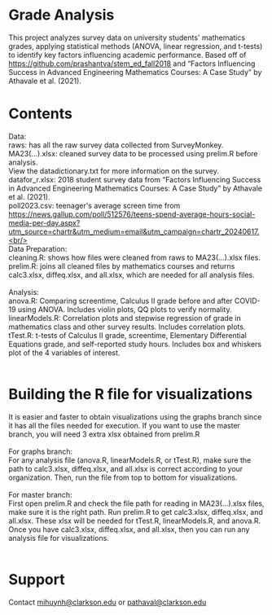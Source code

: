# Grade Analysis
This project analyzes survey data on university students' mathematics grades, applying statistical methods (ANOVA, linear regression, and t-tests) to identify key factors influencing academic performance. Based off of  https://github.com/prashantva/stem_ed_fall2018 and “Factors Influencing Success in Advanced Engineering Mathematics Courses: A Case Study” by Athavale et al. (2021).

# Contents
Data:<br/>
raws: has all the raw survey data collected from SurveyMonkey.<br/>
MA23(...).xlsx: cleaned survey data to be processed using prelim.R before analysis.<br/>
View the datadictionary.txt for more information on the survey.<br/>
datafor_r.xlsx: 2018 student survey data from “Factors Influencing Success in Advanced Engineering Mathematics Courses: A Case Study” by Athavale et al. (2021).<br/>
poll2023.csv: teenager's average screen time from https://news.gallup.com/poll/512576/teens-spend-average-hours-social-media-per-day.aspx?utm_source=chartr&utm_medium=email&utm_campaign=chartr_20240617.<br/>
<br/>
Data Preparation:<br/>
cleaning.R: shows how files were cleaned from raws to MA23(...).xlsx files.<br/>
prelim.R: joins all cleaned files by mathematics courses and returns calc3.xlsx, diffeq.xlsx, and all.xlsx, which are needed for all analysis files.<br/>
<br/>
Analysis:<br/>
anova.R: Comparing screentime, Calculus II grade before and after COVID-19 using ANOVA. Includes violin plots, QQ plots to verify normality.<br/>
linearModels.R: Correlation plots and stepwise regression of grade in mathematics class and other survey results. Includes correlation plots.<br/>
tTest.R: t-tests of Calculus II grade, screentime, Elementary Differential Equations grade, and self-reported study hours. Includes box and whiskers plot of the 4 variables of interest.<br/>
<br/>
# Building the R file for visualizations
It is easier and faster to obtain visualizations using the graphs branch since it has all the files needed for execution. If you want to use the master branch, you will need 3 extra xlsx obtained from prelim.R<br/>
<br/>
For graphs branch:<br/>
For any analysis file (anova.R, linearModels.R, or tTest.R), make sure the path to calc3.xlsx, diffeq.xlsx, and all.xlsx is correct according to your organization. Then, run the file from top to bottom for visualizations.<br/>
<br/>
For master branch:<br/>
First open prelim.R and check the file path for reading in MA23(...).xlsx files, make sure it is the right path. Run prelim.R to get calc3.xlsx, diffeq.xlsx, and all.xlsx. These xlsx will be needed for tTest.R, linearModels.R, and anova.R. Once you have calc3.xlsx, diffeq.xlsx, and all.xlsx, then you can run any analysis file for visualizations.<br/>
<br/>
# Support
Contact mihuynh@clarkson.edu or pathaval@clarkson.edu
